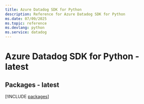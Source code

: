 ```yaml
---
title: Azure Datadog SDK for Python
description: Reference for Azure Datadog SDK for Python
ms.date: 07/09/2025
ms.topic: reference
ms.devlang: python
ms.service: datadog
---
```

# Azure Datadog SDK for Python - latest
## Packages - latest
[!INCLUDE [packages](datadog-index.md)]